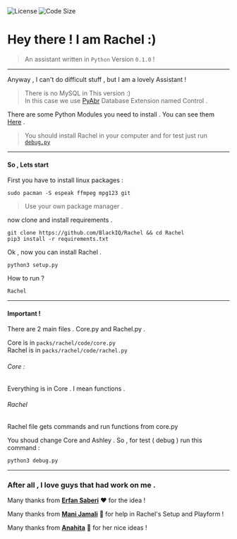 <img src="https://img.shields.io/github/license/BlackIQ/Ashley?style=flat-square" alt="License"/>
<img src="https://img.shields.io/github/languages/code-size/BlackIQ/Ashley?style=flat-square" alt="Code Size"/>

# Hey there ! I am Rachel :)
> An assistant written in `Python` Version `0.1.0` !
<hr>

Anyway , I can't do difficult stuff , but I am a lovely Assistant !
> There is no MySQL in This version :)
> \
> In this case we use <a href="https://github.com/manijamali2003/pyabr">PyAbr</a> Database Extension named Control .

There are some Python Modules you need to install .
You can see them <a href="https://github.com/BlackIQ/Rachel/blob/master/requirements.txt">Here</a> .

> You should install Rachel in your computer and for test just run <a href="https://github.com/BlackIQ/Rachel/blob/master/debug.py">`debug.py`</a>

<hr>

#### So , Lets start
First you have to install linux packages :

`sudo pacman -S espeak ffmpeg mpg123 git`

> Use your own package manager .
 
now clone and install requirements .

```
git clone https://github.com/BlackIQ/Rachel && cd Rachel
pip3 install -r requirements.txt
```

Ok , now you can install Rachel .

```
python3 setup.py
```

How to run ?

```
Rachel
```

<hr>

#### Important !

There are 2 main files . Core.py and Rachel.py .

Core is in `packs/rachel/code/core.py`
\
Rachel is in `packs/rachel/code/rachel.py`

###### Core :
Everything is in Core . I mean functions .
###### Rachel
Rachel file gets commands and run functions from core.py

You shoud change Core and Ashley . So , for test ( debug ) run this command :

`python3 debug.py`

<hr>

### After all , I love guys that had work on me .

<p>Many thanks from <b><a href="https://github.com/erfansaberi">Erfan Saberi</a></b> ❤️ for the idea !</p>
<p>Many thanks from <b><a href="https://github.com/manijamali2003">Mani Jamali</a></b> 🌟 for help in Rachel's Setup and Playform !</p>
<p>Many thanks from <b><a href="https://github.com/Annahita2004">Anahita</a></b> 💖 for her nice ideas !</p>